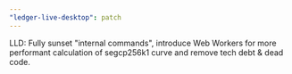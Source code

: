 ```yaml
---
"ledger-live-desktop": patch
---
```


LLD: Fully sunset "internal commands", introduce Web Workers for more performant calculation of segcp256k1 curve and remove tech debt & dead code.
